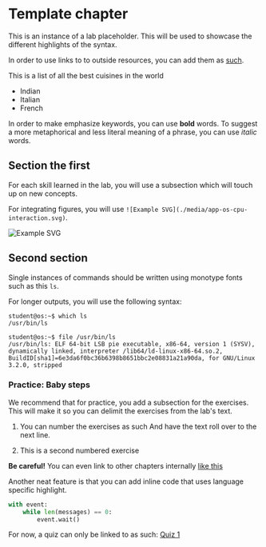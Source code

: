 # Template chapter

This is an instance of a lab placeholder. This will be used to showcase the different highlights of the syntax.

In order to use links to to outside resources, you can add them as [such](http://example.com).

This is a list of all the best cuisines in the world
- Indian
- Italian
- French

In order to make emphasize keywords, you can use **bold** words.
To suggest a more metaphorical and less literal meaning of a phrase, you can use _italic_ words.

## Section the first

For each skill learned in the lab, you will use a subsection which will touch up on new concepts.

For integrating figures, you will use `![Example SVG](./media/app-os-cpu-interaction.svg)`.

![Example SVG](./media/app-os-cpu-interaction.svg)

## Second section

Single instances of commands should be written using monotype fonts such as this `ls`.

For longer outputs, you will use the following syntax:

```console
student@os:~$ which ls
/usr/bin/ls

student@os:~$ file /usr/bin/ls
/usr/bin/ls: ELF 64-bit LSB pie executable, x86-64, version 1 (SYSV), dynamically linked, interpreter /lib64/ld-linux-x86-64.so.2, BuildID[sha1]=6e3da6f0bc36b6398b8651bbc2e08831a21a90da, for GNU/Linux 3.2.0, stripped
```

### Practice: Baby steps

We recommend that for practice, you add a subsection for the exercises.
This will make it so you can delimit the exercises from the lab's text.


1. You can number the exercises as such
And have the text roll over to the next line.

1. This is a second numbered exercise

**Be careful!**
You can even link to other chapters internally [like this](./quiz/template-question.md)

Another neat feature is that you can add inline code that uses language specific highlight.

```Python
with event:
    while len(messages) == 0:
        event.wait()
```

For now, a quiz can only be linked to as such: [Quiz 1](./quiz/template-question.md)
